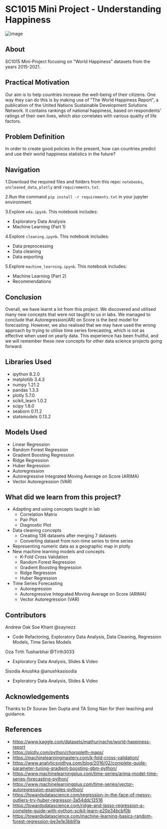 # SC1015 Mini Project - Understanding Happiness
![image](https://user-images.githubusercontent.com/91424179/164943113-e92d4941-3fa7-42ba-8e4b-9ecf50e5da0f.png)



## About
SC1015 Mini-Project focusing on "World Happiness" datasets from the years 2015-2021.

## Practical Motivation
Our aim is to help countries increase the well-being of their citizens. One way they can do this is by making use of "The World Happiness Report", a publication of the United Nations Sustainable Development Solutions Network. It contains rankings of national happiness, based on respondents' ratings of their own lives, which also correlates with various quality of life factors. 

## Problem Definition
In order to create good policies in the present, how can countries predict and use their world happiness statistics in the future?

## Navigation
1.Download the required files and folders from this repo: `notebooks`, `uncleaned_data`, `plotly` and `requirements.txt`.

2.Run the command `pip install -r requirements.txt` in your jupyter environment.

3.Explore `eda.ipynb`. This notebook includes:
  - Exploratory Data Analysis
  - Machine Learning (Part 1) 
  
4.Explore `cleaning.ipynb`. This notebook includes:
  - Data preprocessing
  - Data cleaning
  - Data exporting
  
5.Explore `machine_learning.ipynb`. This notebook includes:
  - Machine Learning (Part 2)
  - Recommendations

## Conclusion

Overall, we have learnt a lot from this project. We discovered and utilised many new concepts that were not taught to us in labs. We managed to conclude that Autoregression(AR) on Score is the best model for forecasting. However, we also realised that we may have used the wrong approach by trying to utilise time series forecasting, which is not as effective when used on yearly data. This experience has been fruitful, and we will remember these new concepts for other data science projects going forward.

## Libraries Used
- ipython 8.2.0
- matplotlib 3.4.3
- numpy 1.21.2
- pandas 1.3.3
- plotly 5.7.0
- scikit_learn 1.0.2
- scipy 1.8.0
- seaborn 0.11.2
- statsmodels 0.13.2

## Models Used
- Linear Regression
- Random Forest Regression
- Gradient Boosting Regression
- Ridge Regression
- Huber Regression
- Autoregression
- Autoregressive Integrated Moving Average on Score (ARIMA)
- Vector Autoregression (VAR)

## What did we learn from this project?
- Adapting and using concepts taught in lab
  - Correlation Matrix
  - Pair Plot
  - Diagnostic Plot
- Data cleaning concepts
  - Creating 136 datasets after merging 7 datasets
  - Converting dataset from non-time series to time series 
- Representing numeric data as a geographic map in plotly
- New machine learning models and concepts
  - K-Fold Cross Validation
  - Random Forest Regression
  - Gradient Boosting Regression
  - Ridge Regression
  - Huber Regression
- Time Series Forecasting
  - Autoregression
  - Autoregressive Integrated Moving Average on Score (ARIMA)
  - Vector Autoregression (VAR)


## Contributors
Andrew Oak Soe Khant @xaynezz 
  - Code Refactoring, Exploratory Data Analysis, Data Cleaning, Regression Models, Time Series Models

Oza Tirth Tusharbhai  @Tirth3033 
  - Exploratory Data Analysis, Slides & Video

Sisodia Anushka @anushkasisodia  
  - Exploratory Data Analysis, Slides & Video

## Acknowledgements
Thanks to Dr Sourav Sen Gupta and TA Song Nan for their teaching and guidance.

## References
- <https://www.kaggle.com/datasets/mathurinache/world-happiness-report>
- <https://plotly.com/python/choropleth-maps/>
- <https://machinelearningmastery.com/k-fold-cross-validation/>
- <https://www.analyticsvidhya.com/blog/2016/02/complete-guide-parameter-tuning-gradient-boosting-gbm-python/>
- <https://www.machinelearningplus.com/time-series/arima-model-time-series-forecasting-python/>
- <https://www.machinelearningplus.com/time-series/vector-autoregression-examples-python/>
- <https://towardsdatascience.com/regression-in-the-face-of-messy-outliers-try-huber-regressor-3a54ddc12516>
- <https://towardsdatascience.com/ridge-and-lasso-regression-a-complete-guide-with-python-scikit-learn-e20e34bcbf0b>
- <https://towardsdatascience.com/machine-learning-basics-random-forest-regression-be3e1e3bb91a>
